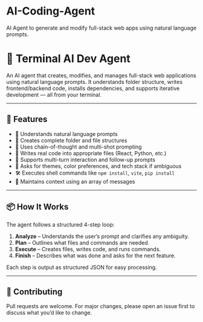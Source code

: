 # AI-Coding-Agent
AI Agent to generate and modify full-stack web apps using natural language prompts.

# 🧠 Terminal AI Dev Agent

An AI agent that creates, modifies, and manages full-stack web applications using natural language prompts. It understands folder structure, writes frontend/backend code, installs dependencies, and supports iterative development — all from your terminal.

---

## 🚀 Features

- 🧾 Understands natural language prompts
- 📂 Creates complete folder and file structures
- 🧠 Uses chain-of-thought and multi-shot prompting
- 🧱 Writes real code into appropriate files (React, Python, etc.)
- 🔁 Supports multi-turn interaction and follow-up prompts
- 🎨 Asks for themes, color preferences, and tech stack if ambiguous
- 🛠️ Executes shell commands like `npm install`, `vite`, `pip install`
- 💬 Maintains context using an array of messages

---

## 📦 How It Works

The agent follows a structured 4-step loop:

1. **Analyze** – Understands the user’s prompt and clarifies any ambiguity.
2. **Plan** – Outlines what files and commands are needed.
3. **Execute** – Creates files, writes code, and runs commands.
4. **Finish** – Describes what was done and asks for the next feature.

Each step is output as structured JSON for easy processing.

---

## 🤝 Contributing
Pull requests are welcome. For major changes, please open an issue first to discuss what you’d like to change.
